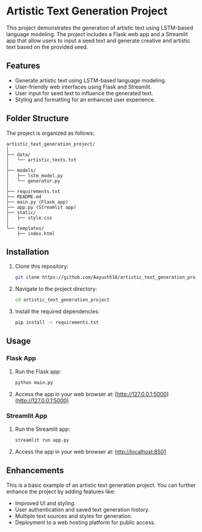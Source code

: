 # Artistic Text Generation Project

This project demonstrates the generation of artistic text using LSTM-based language modeling. The project includes a Flask web app and a Streamlit app that allow users to input a seed text and generate creative and artistic text based on the provided seed.

## Features

- Generate artistic text using LSTM-based language modeling.
- User-friendly web interfaces using Flask and Streamlit.
- User input for seed text to influence the generated text.
- Styling and formatting for an enhanced user experience.

## Folder Structure

The project is organized as follows:

```
artistic_text_generation_project/
│
├── data/
│   └── artistic_texts.txt
│
├── models/
│   ├── lstm_model.py
│   └── generator.py
│
├── requirements.txt
├── README.md
├── main.py (Flask app)
├── app.py (Streamlit app)
├── static/
│   ├── style.css
│
└── templates/
    ├── index.html
```

## Installation

1. Clone this repository:

   ```bash
   git clone https://github.com/Aayush518/artistic_text_generation_project.git
   ```

2. Navigate to the project directory:

   ```bash
   cd artistic_text_generation_project
   ```

3. Install the required dependencies:

   ```bash
   pip install -r requirements.txt
   ```

## Usage

### Flask App

1. Run the Flask app:

   ```bash
   python main.py
   ```

2. Access the app in your web browser at: [http://127.0.0.1:5000](http://127.0.0.1:5000)

### Streamlit App

1. Run the Streamlit app:

   ```bash
   streamlit run app.py
   ```

2. Access the app in your web browser at: [http://localhost:8501](http://localhost:8501)

## Enhancements

This is a basic example of an artistic text generation project. You can further enhance the project by adding features like:
- Improved UI and styling.
- User authentication and saved text generation history.
- Multiple text sources and styles for generation.
- Deployment to a web hosting platform for public access.

